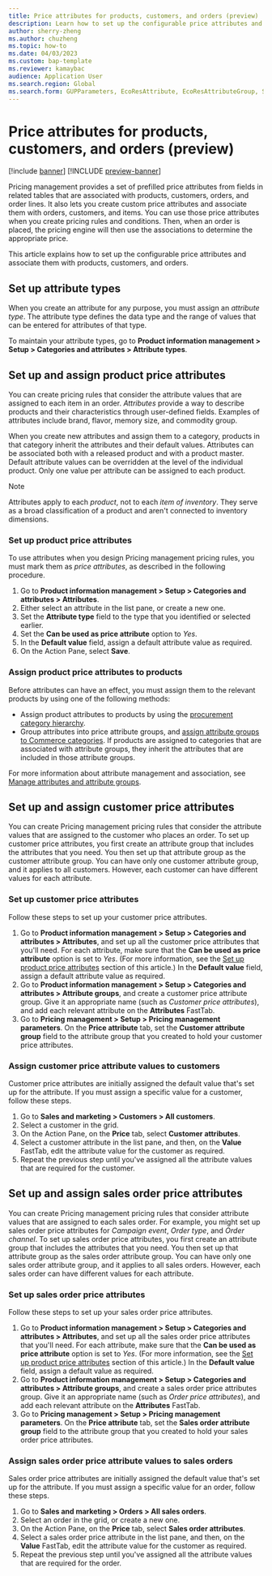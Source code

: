 ```yaml
---
title: Price attributes for products, customers, and orders (preview)
description: Learn how to set up the configurable price attributes and link them to the products, customers, and orders, including step-by-step processes.
author: sherry-zheng
ms.author: chuzheng
ms.topic: how-to
ms.date: 04/03/2023
ms.custom: bap-template
ms.reviewer: kamaybac
audience: Application User
ms.search.region: Global
ms.search.form: GUPParameters, EcoResAttribute, EcoResAttributeGroup, SalesTable
---
```


# Price attributes for products, customers, and orders (preview)

[!include [banner](../includes/banner.md)]
[!INCLUDE [preview-banner](~/../shared-content/shared/preview-includes/preview-banner.md)]
<!-- KFM: Preview until further notice -->

Pricing management provides a set of prefilled price attributes from fields in related tables that are associated with products, customers, orders, and order lines. It also lets you create custom price attributes and associate them with orders, customers, and items. You can use those price attributes when you create pricing rules and conditions. Then, when an order is placed, the pricing engine will then use the associations to determine the appropriate price.

This article explains how to set up the configurable price attributes and associate them with products, customers, and orders.

## Set up attribute types

When you create an attribute for any purpose, you must assign an *attribute type*. The attribute type defines the data type and the range of values that can be entered for attributes of that type.

To maintain your attribute types, go to **Product information management \> Setup \> Categories and attributes \> Attribute types**.

## Set up and assign product price attributes

You can create pricing rules that consider the attribute values that are assigned to each item in an order. *Attributes* provide a way to describe products and their characteristics through user-defined fields. Examples of attributes include brand, flavor, memory size, and commodity group.

When you create new attributes and assign them to a category, products in that category inherit the attributes and their default values. Attributes can be associated both with a released product and with a product master. Default attribute values can be overridden at the level of the individual product. Only one value per attribute can be assigned to each product.

> [!NOTE]
> Attributes apply to each *product*, not to each *item of inventory*. They serve as a broad classification of a product and aren't connected to inventory dimensions.

### <a name="price-attributes"></a>Set up product price attributes

To use attributes when you design Pricing management pricing rules, you must mark them as *price attributes*, as described in the following procedure.

1. Go to **Product information management \> Setup \> Categories and attributes \> Attributes**.
1. Either select an attribute in the list pane, or create a new one.
1. Set the **Attribute type** field to the type that you identified or selected earlier.
1. Set the **Can be used as price attribute** option to *Yes*.
1. In the **Default value** field, assign a default attribute value as required.
1. On the Action Pane, select **Save**.

### Assign product price attributes to products

Before attributes can have an effect, you must assign them to the relevant products by using one of the following methods:

- Assign product attributes to products by using the [procurement category hierarchy](../procurement/tasks/set-up-procurement-category-hierarchy.md).
- Group attributes into price attribute groups, and [assign attribute groups to Commerce categories](../../commerce/attribute-attributegroups-lifecycle.md). If products are assigned to categories that are associated with attribute groups, they inherit the attributes that are included in those attribute groups.

For more information about attribute management and association, see [Manage attributes and attribute groups](../../commerce/attribute-attributegroups-lifecycle.md).

## Set up and assign customer price attributes

You can create Pricing management pricing rules that consider the attribute values that are assigned to the customer who places an order. To set up customer price attributes, you first create an attribute group that includes the attributes that you need. You then set up that attribute group as the customer attribute group. You can have only one customer attribute group, and it applies to all customers. However, each customer can have different values for each attribute.

### Set up customer price attributes

Follow these steps to set up your customer price attributes.

1. Go to **Product information management \> Setup \> Categories and attributes \> Attributes**, and set up all the customer price attributes that you'll need. For each attribute, make sure that the **Can be used as price attribute** option is set to *Yes*. (For more information, see the [Set up product price attributes](#price-attributes) section of this article.) In the **Default value** field, assign a default attribute value as required.
1. Go to **Product information management \> Setup \> Categories and attributes \> Attribute groups**, and create a customer price attribute group. Give it an appropriate name (such as *Customer price attributes*), and add each relevant attribute on the **Attributes** FastTab.
1. Go to **Pricing management \> Setup \> Pricing management parameters**. On the **Price attribute** tab, set the **Customer attribute group** field to the attribute group that you created to hold your customer price attributes.

### Assign customer price attribute values to customers

Customer price attributes are initially assigned the default value that's set up for the attribute. If you must assign a specific value for a customer, follow these steps.

1. Go to **Sales and marketing \> Customers \> All customers**.
1. Select a customer in the grid.
1. On the Action Pane, on the **Price** tab, select **Customer attributes**.
1. Select a customer attribute in the list pane, and then, on the **Value** FastTab, edit the attribute value for the customer as required.
1. Repeat the previous step until you've assigned all the attribute values that are required for the customer.

## Set up and assign sales order price attributes

You can create Pricing management pricing rules that consider attribute values that are assigned to each sales order. For example, you might set up sales order price attributes for *Campaign event*, *Order type*, and *Order channel*. To set up sales order price attributes, you first create an attribute group that includes the attributes that you need. You then set up that attribute group as the sales order attribute group. You can have only one sales order attribute group, and it applies to all sales orders. However, each sales order can have different values for each attribute.

### Set up sales order price attributes

Follow these steps to set up your sales order price attributes.

1. Go to **Product information management \> Setup \> Categories and attributes \> Attributes**, and set up all the sales order price attributes that you'll need. For each attribute, make sure that the **Can be used as price attribute** option is set to *Yes*. (For more information, see the [Set up product price attributes](#price-attributes) section of this article.) In the **Default value** field, assign a default value as required.
1. Go to **Product information management \> Setup \> Categories and attributes \> Attribute groups**, and create a sales order price attributes group. Give it an appropriate name (such as *Order price attributes*), and add each relevant attribute on the **Attributes** FastTab.
1. Go to **Pricing management \> Setup \> Pricing management parameters**. On the **Price attribute** tab, set the **Sales order attribute group** field to the attribute group that you created to hold your sales order price attributes.

### Assign sales order price attribute values to sales orders

Sales order price attributes are initially assigned the default value that's set up for the attribute. If you must assign a specific value for an order, follow these steps.

1. Go to **Sales and marketing \> Orders \> All sales orders**.
1. Select an order in the grid, or create a new one.
1. On the Action Pane, on the **Price** tab, select **Sales order attributes**.
1. Select a sales order price attribute in the list pane, and then, on the **Value** FastTab, edit the attribute value for the customer as required.
1. Repeat the previous step until you've assigned all the attribute values that are required for the order.
